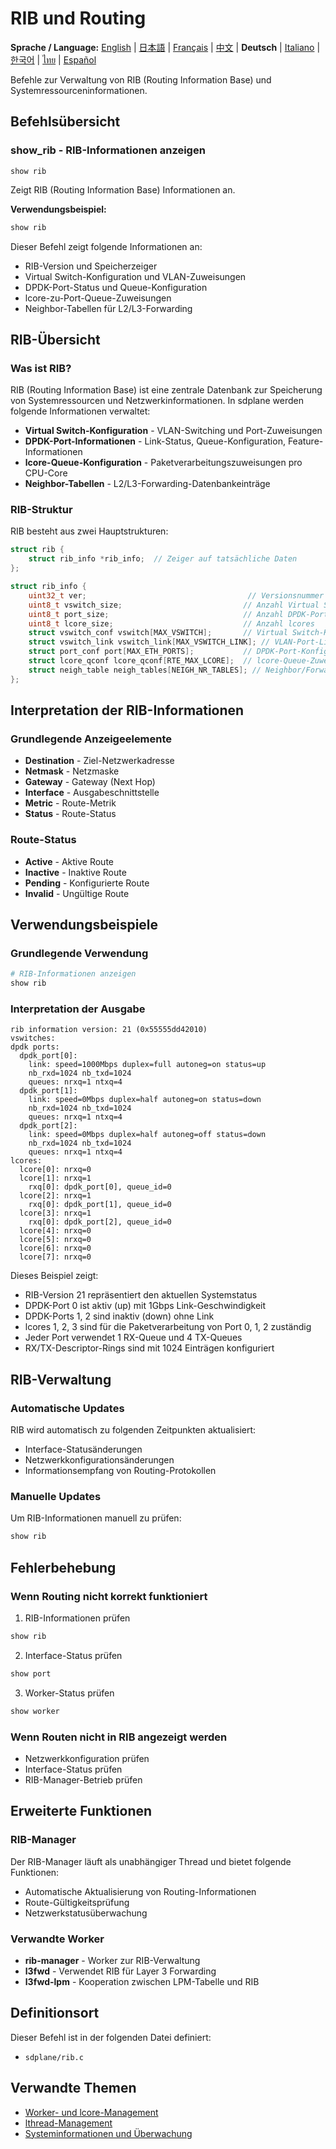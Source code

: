 # RIB und Routing

**Sprache / Language:** [English](../routing.md) | [日本語](../ja/routing.md) | [Français](../fr/routing.md) | [中文](../zh/routing.md) | **Deutsch** | [Italiano](../it/routing.md) | [한국어](../ko/routing.md) | [ไทย](../th/routing.md) | [Español](../es/routing.md)

Befehle zur Verwaltung von RIB (Routing Information Base) und Systemressourceninformationen.

## Befehlsübersicht

### show_rib - RIB-Informationen anzeigen
```
show rib
```

Zeigt RIB (Routing Information Base) Informationen an.

**Verwendungsbeispiel:**
```bash
show rib
```

Dieser Befehl zeigt folgende Informationen an:
- RIB-Version und Speicherzeiger
- Virtual Switch-Konfiguration und VLAN-Zuweisungen
- DPDK-Port-Status und Queue-Konfiguration
- lcore-zu-Port-Queue-Zuweisungen
- Neighbor-Tabellen für L2/L3-Forwarding

## RIB-Übersicht

### Was ist RIB?
RIB (Routing Information Base) ist eine zentrale Datenbank zur Speicherung von Systemressourcen und Netzwerkinformationen. In sdplane werden folgende Informationen verwaltet:

- **Virtual Switch-Konfiguration** - VLAN-Switching und Port-Zuweisungen
- **DPDK-Port-Informationen** - Link-Status, Queue-Konfiguration, Feature-Informationen
- **lcore-Queue-Konfiguration** - Paketverarbeitungszuweisungen pro CPU-Core
- **Neighbor-Tabellen** - L2/L3-Forwarding-Datenbankeinträge

### RIB-Struktur
RIB besteht aus zwei Hauptstrukturen:

```c
struct rib {
    struct rib_info *rib_info;  // Zeiger auf tatsächliche Daten
};

struct rib_info {
    uint32_t ver;                                    // Versionsnummer
    uint8_t vswitch_size;                           // Anzahl Virtual Switches
    uint8_t port_size;                              // Anzahl DPDK-Ports
    uint8_t lcore_size;                             // Anzahl lcores
    struct vswitch_conf vswitch[MAX_VSWITCH];       // Virtual Switch-Konfiguration
    struct vswitch_link vswitch_link[MAX_VSWITCH_LINK]; // VLAN-Port-Links
    struct port_conf port[MAX_ETH_PORTS];           // DPDK-Port-Konfiguration
    struct lcore_qconf lcore_qconf[RTE_MAX_LCORE];  // lcore-Queue-Zuweisungen
    struct neigh_table neigh_tables[NEIGH_NR_TABLES]; // Neighbor/Forwarding-Tabellen
};
```

## Interpretation der RIB-Informationen

### Grundlegende Anzeigeelemente
- **Destination** - Ziel-Netzwerkadresse
- **Netmask** - Netzmaske
- **Gateway** - Gateway (Next Hop)
- **Interface** - Ausgabeschnittstelle
- **Metric** - Route-Metrik
- **Status** - Route-Status

### Route-Status
- **Active** - Aktive Route
- **Inactive** - Inaktive Route
- **Pending** - Konfigurierte Route
- **Invalid** - Ungültige Route

## Verwendungsbeispiele

### Grundlegende Verwendung
```bash
# RIB-Informationen anzeigen
show rib
```

### Interpretation der Ausgabe
```
rib information version: 21 (0x55555dd42010)
vswitches: 
dpdk ports: 
  dpdk_port[0]: 
    link: speed=1000Mbps duplex=full autoneg=on status=up
    nb_rxd=1024 nb_txd=1024
    queues: nrxq=1 ntxq=4
  dpdk_port[1]: 
    link: speed=0Mbps duplex=half autoneg=on status=down
    nb_rxd=1024 nb_txd=1024
    queues: nrxq=1 ntxq=4
  dpdk_port[2]: 
    link: speed=0Mbps duplex=half autoneg=off status=down
    nb_rxd=1024 nb_txd=1024
    queues: nrxq=1 ntxq=4
lcores: 
  lcore[0]: nrxq=0
  lcore[1]: nrxq=1
    rxq[0]: dpdk_port[0], queue_id=0
  lcore[2]: nrxq=1
    rxq[0]: dpdk_port[1], queue_id=0
  lcore[3]: nrxq=1
    rxq[0]: dpdk_port[2], queue_id=0
  lcore[4]: nrxq=0
  lcore[5]: nrxq=0
  lcore[6]: nrxq=0
  lcore[7]: nrxq=0
```

Dieses Beispiel zeigt:
- RIB-Version 21 repräsentiert den aktuellen Systemstatus
- DPDK-Port 0 ist aktiv (up) mit 1Gbps Link-Geschwindigkeit
- DPDK-Ports 1, 2 sind inaktiv (down) ohne Link
- lcores 1, 2, 3 sind für die Paketverarbeitung von Port 0, 1, 2 zuständig
- Jeder Port verwendet 1 RX-Queue und 4 TX-Queues
- RX/TX-Descriptor-Rings sind mit 1024 Einträgen konfiguriert

## RIB-Verwaltung

### Automatische Updates
RIB wird automatisch zu folgenden Zeitpunkten aktualisiert:
- Interface-Statusänderungen
- Netzwerkkonfigurationsänderungen
- Informationsempfang von Routing-Protokollen

### Manuelle Updates
Um RIB-Informationen manuell zu prüfen:
```bash
show rib
```

## Fehlerbehebung

### Wenn Routing nicht korrekt funktioniert
1. RIB-Informationen prüfen
```bash
show rib
```

2. Interface-Status prüfen
```bash
show port
```

3. Worker-Status prüfen
```bash
show worker
```

### Wenn Routen nicht in RIB angezeigt werden
- Netzwerkkonfiguration prüfen
- Interface-Status prüfen
- RIB-Manager-Betrieb prüfen

## Erweiterte Funktionen

### RIB-Manager
Der RIB-Manager läuft als unabhängiger Thread und bietet folgende Funktionen:
- Automatische Aktualisierung von Routing-Informationen
- Route-Gültigkeitsprüfung
- Netzwerkstatusüberwachung

### Verwandte Worker
- **rib-manager** - Worker zur RIB-Verwaltung
- **l3fwd** - Verwendet RIB für Layer 3 Forwarding
- **l3fwd-lpm** - Kooperation zwischen LPM-Tabelle und RIB

## Definitionsort

Dieser Befehl ist in der folgenden Datei definiert:
- `sdplane/rib.c`

## Verwandte Themen

- [Worker- und lcore-Management](worker-lcore-thread-management.md)
- [lthread-Management](lthread-management.md)
- [Systeminformationen und Überwachung](system-monitoring.md)